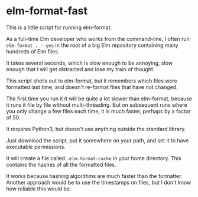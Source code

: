 # elm-format-fast

This is a little script for running elm-format.

As a full-time Elm developer who works from the command-line, I often run `elm-format . --yes` in the root of a big Elm repository containing many hundreds of Elm files.

It takes several seconds, which is slow enough to be annoying, slow enough that I will get distracted and lose my train of thought.

This script shells out to elm-format, but it remembers which files were formatted last time, and doesn't re-format files that have not changed.

The first time you run it it will be quite a lot slower than elm-format, because it runs it file by file without multi-threading. But on subsequent runs where you only change a few files each time, it is much faster, perhaps by a factor of 50.

It requires Python3, but doesn't use anything outside the standard library.

Just download the script, put it somewhere on your path, and set it to have executable permissions.

It will create a file called `.elm-format-cache` in your home directory. This contains the hashes of all the formatted files.

It works because hashing algorithms are much faster than the formatter. Another approach would be to use the timestamps on files, but I don't know how reliable this would be.
